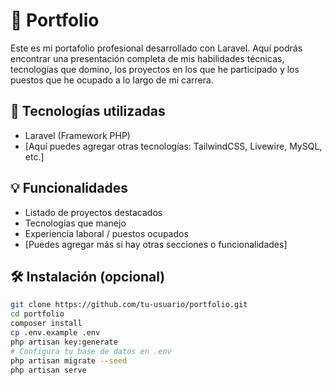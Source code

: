# 📁 Portfolio

Este es mi portafolio profesional desarrollado con Laravel. Aquí podrás encontrar una presentación completa de mis habilidades técnicas, tecnologías que domino, los proyectos en los que he participado y los puestos que he ocupado a lo largo de mi carrera.

## 🚀 Tecnologías utilizadas

- Laravel (Framework PHP)
- [Aquí puedes agregar otras tecnologías: TailwindCSS, Livewire, MySQL, etc.]

## 💡 Funcionalidades

- Listado de proyectos destacados
- Tecnologías que manejo
- Experiencia laboral / puestos ocupados
- [Puedes agregar más si hay otras secciones o funcionalidades]

## 🛠️ Instalación (opcional)

```bash
git clone https://github.com/tu-usuario/portfolio.git
cd portfolio
composer install
cp .env.example .env
php artisan key:generate
# Configura tu base de datos en .env
php artisan migrate --seed
php artisan serve